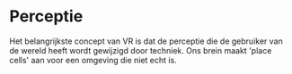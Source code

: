 # Perceptie
Het belangrijkste concept van VR is dat de perceptie die de gebruiker van de wereld heeft wordt gewijzigd door techniek. Ons brein maakt 'place cells' aan voor een omgeving die niet echt is.